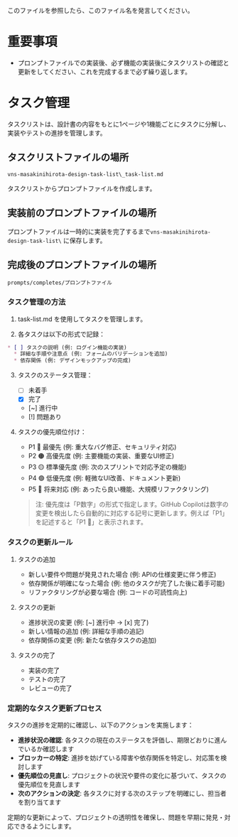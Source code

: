 このファイルを参照したら、このファイル名を発言してください。

# 重要事項

*  プロンプトファイルでの実装後、必ず機能の実装後にタスクリストの確認と更新をしてください、これを完成するまで必ず繰り返します。

# タスク管理

タスクリストは、設計書の内容をもとに1ページや1機能ごとにタスクに分解し、実装やテストの進捗を管理します。

## タスクリストファイルの場所

`vns-masakinihirota-design-task-list\_task-list.md`

タスクリストからプロンプトファイルを作成します。

## 実装前のプロンプトファイルの場所

プロンプトファイルは一時的に実装を完了するまで`vns-masakinihirota-design-task-list\` に保存します。

## 完成後のプロンプトファイルの場所

`prompts/completes/プロンプトファイル`

### タスク管理の方法

1. task-list.md を使用してタスクを管理します。

2. 各タスクは以下の形式で記録：

```markdown
* [ ] タスクの説明 (例: ログイン機能の実装)
  * 詳細な手順や注意点 (例: フォームのバリデーションを追加)
  * 依存関係 (例: デザインモックアップの完成)
```

3. タスクのステータス管理：

   * [ ] 未着手
   * [x] 完了
   * [~] 進行中
   * [!] 問題あり

4. タスクの優先順位付け：
   * P1 🔴 最優先 (例: 重大なバグ修正、セキュリティ対応)
   * P2 🟠 高優先度 (例: 主要機能の実装、重要なUI修正)
   * P3 🟡 標準優先度 (例: 次のスプリントで対応予定の機能)
   * P4 🟢 低優先度 (例: 軽微なUI改善、ドキュメント更新)
   * P5 🔵 将来対応 (例: あったら良い機能、大規模リファクタリング)

   > 注: 優先度は「P数字」の形式で指定します。GitHub Copilotは数字の変更を検出したら自動的に対応する記号に更新します。例えば「P1」を記述すると「P1 🔴」と表示されます。

### タスクの更新ルール

1. タスクの追加

   * 新しい要件や問題が発見された場合 (例: APIの仕様変更に伴う修正)
   * 依存関係が明確になった場合 (例: 他のタスクが完了した後に着手可能)
   * リファクタリングが必要な場合 (例: コードの可読性向上)

2. タスクの更新

   * 進捗状況の変更 (例: [~] 進行中 → [x] 完了)
   * 新しい情報の追加 (例: 詳細な手順の追記)
   * 依存関係の変更 (例: 新たな依存タスクの追加)

3. タスクの完了
   * 実装の完了
   * テストの完了
   * レビューの完了

### 定期的なタスク更新プロセス

タスクの進捗を定期的に確認し、以下のアクションを実施します：

* **進捗状況の確認**: 各タスクの現在のステータスを評価し、期限どおりに進んでいるか確認します
* **ブロッカーの特定**: 進捗を妨げている障害や依存関係を特定し、対応策を検討します
* **優先順位の見直し**: プロジェクトの状況や要件の変化に基づいて、タスクの優先順位を見直します
* **次のアクションの決定**: 各タスクに対する次のステップを明確にし、担当者を割り当てます

定期的な更新によって、プロジェクトの透明性を確保し、問題を早期に発見・対応できるようにします。







